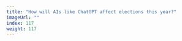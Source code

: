 ```yaml
---
title: "How will AIs like ChatGPT affect elections this year?"
imageUrl: ""
index: 117
weight: 117
---
```

